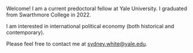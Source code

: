   <title>Sydney White</title>

Welcome! I am a current predoctoral fellow at Yale University. I graduated from Swarthmore College in 2022. 

I am interested in international political economy (both historical and contemporary). 

Please feel free to contact me at sydney.white@yale.edu. 
